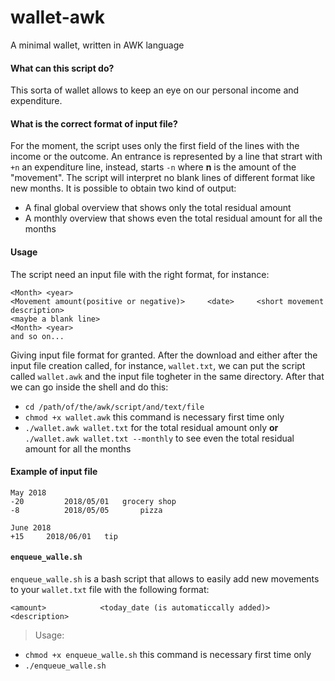 # wallet-awk
A minimal wallet, written in AWK language



#### What can this script do?

This sorta of wallet allows to keep an eye on our personal income and expenditure.


#### What is the correct format of input file?

For the moment, the script uses only the first field of the lines with the income or the outcome. An entrance is represented by a line that strart with `+n` an expenditure line, instead, starts `-n` where **n** is the amount of the "movement".  The script will interpret no blank lines of different format like new months.
It is possible to obtain two kind of output:
* A final global overview that shows only the total residual amount
* A monthly overview that shows even the total residual amount for all the months

#### Usage

The script need an input file with the right format, for instance:

    <Month> <year>
    <Movement amount(positive or negative)>		<date>     <short movement description>
    <maybe a blank line>
    <Month> <year>
    and so on...


Giving input file format for granted. After the download and either after the input file creation called, for instance, `wallet.txt`, we can put the script called `wallet.awk` and the input file togheter in the same directory. After that we can go inside the shell and do this:
* `cd /path/of/the/awk/script/and/text/file`
* `chmod +x wallet.awk` this command is necessary first time only
* `./wallet.awk wallet.txt` for the total residual amount only **or** `./wallet.awk wallet.txt --monthly` to see even the total residual amount for all the months


#### Example of input file

    May 2018
    -20        	2018/05/01	 grocery shop
    -8         	2018/05/05       pizza

    June 2018
    +15		2018/06/01	 tip
 
 

#### `enqueue_walle.sh`

`enqueue_walle.sh` is a bash script that allows to easily add new movements to your `wallet.txt` file with the following format:

    <amount>            <today_date (is automaticcally added)>           <description>
  
   > Usage:
   
   * `chmod +x enqueue_walle.sh` this command is necessary first time only
   * `./enqueue_walle.sh`
